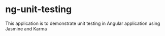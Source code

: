 # ng-unit-testing
This application is to demonstrate unit testing in Angular application using Jasmine and Karma
